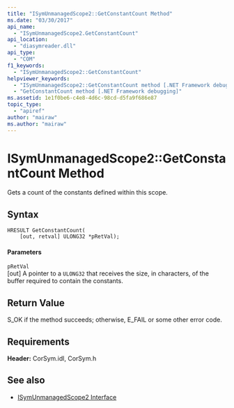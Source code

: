 ```yaml
---
title: "ISymUnmanagedScope2::GetConstantCount Method"
ms.date: "03/30/2017"
api_name: 
  - "ISymUnmanagedScope2.GetConstantCount"
api_location: 
  - "diasymreader.dll"
api_type: 
  - "COM"
f1_keywords: 
  - "ISymUnmanagedScope2::GetConstantCount"
helpviewer_keywords: 
  - "ISymUnmanagedScope2::GetConstantCount method [.NET Framework debugging]"
  - "GetConstantCount method [.NET Framework debugging]"
ms.assetid: 1e1f0be6-c4e8-4d6c-98cd-d5fa9f686e87
topic_type: 
  - "apiref"
author: "mairaw"
ms.author: "mairaw"
---
```

# ISymUnmanagedScope2::GetConstantCount Method
Gets a count of the constants defined within this scope.  
  
## Syntax  
  
```  
HRESULT GetConstantCount(  
    [out, retval] ULONG32 *pRetVal);  
```  
  
#### Parameters  
 `pRetVal`  
 [out] A pointer to a `ULONG32` that receives the size, in characters, of the buffer required to contain the constants.  
  
## Return Value  
 S_OK if the method succeeds; otherwise, E_FAIL or some other error code.  
  
## Requirements  
 **Header:** CorSym.idl, CorSym.h  
  
## See also
- [ISymUnmanagedScope2 Interface](../../../../docs/framework/unmanaged-api/diagnostics/isymunmanagedscope2-interface.md)
